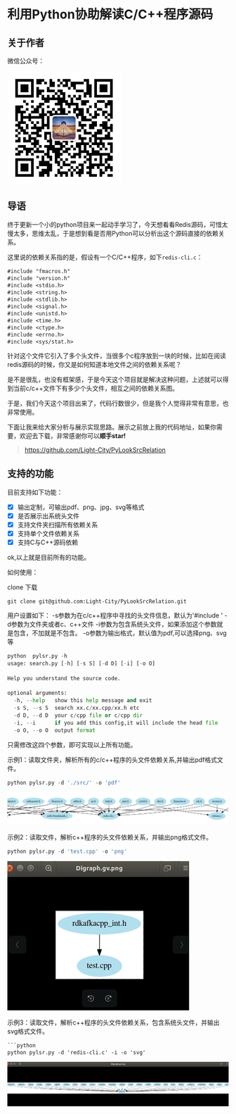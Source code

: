 # 利用Python协助解读C/C++程序源码

## 关于作者

微信公众号：

![](./img/wechat.jpg)

## 导语

终于更新一个小的python项目来一起动手学习了，今天想看看Redis源码，可惜太慢太多，思维太乱，于是想到看是否用Python可以分析出这个源码直接的依赖关系。

这里说的依赖关系指的是，假设有一个C/C++程序，如下`redis-cli.c`：

```
#include "fmacros.h"
#include "version.h"
#include <stdio.h>
#include <string.h>
#include <stdlib.h>
#include <signal.h>
#include <unistd.h>
#include <time.h>
#include <ctype.h>
#include <errno.h>
#include <sys/stat.h>
```

针对这个文件它引入了多个头文件，当很多个c程序放到一块的时候，比如在阅读redis源码的时候，你又是如何知道本地文件之间的依赖关系呢？

是不是很乱，也没有框架感，于是今天这个项目就是解决这种问题，上述就可以得到当前c/c++文件下有多少个头文件，相互之间的依赖关系图。

于是，我们今天这个项目出来了，代码行数很少，但是我个人觉得非常有意思，也非常使用。

下面让我来给大家分析与展示实现思路。展示之前放上我的代码地址，如果你需要，欢迎去下载，非常感谢你可以**顺手star!**

> https://github.com/Light-City/PyLookSrcRelation

## 支持的功能

目前支持如下功能：

- [x] 输出定制，可输出pdf、png、jpg、svg等格式
- [x] 是否展示出系统头文件
- [x] 支持文件夹扫描所有依赖关系
- [x] 支持单个文件依赖关系
- [x] 支持C与C++源码依赖

ok,以上就是目前所有的功能。

如何使用：

clone 下载
```
git clone git@github.com:Light-City/PyLookSrcRelation.git
```

用户设置如下：
-s参数为在c/c++程序中寻找的头文件信息，默认为'#include '
-d参数为文件夹或者c、c++文件
-i参数为包含系统头文件，如果添加这个参数就是包含，不加就是不包含。
-o参数为输出格式，默认值为pdf,可以选择png、svg等
```python
python  pylsr.py -h                                                                                                                                 
usage: search.py [-h] [-s S] [-d D] [-i] [-o O]

Help you understand the source code.

optional arguments:
  -h, --help   show this help message and exit
  -s S, --s S  search xx.c/xx.cpp/xx.h etc
  -d D, --d D  your c/cpp file or c/cpp dir
  -i, --i      if you add this config,it will include the head file
  -o O, --o O  output format
```

只需修改这四个参数，即可实现以上所有功能。

示例1：读取文件夹，解析所有的c/c++程序的头文件依赖关系,并输出pdf格式文件。

```python
python pylsr.py -d './src/' -o 'pdf'
```

![](./img/pdffile.png)

示例2：读取文件，解析c++程序的头文件依赖关系，并输出png格式文件。

```python
python pylsr.py -d 'test.cpp' -o 'png'
```
![](./img/pngfile.png)

示例3：读取文件，解析c++程序的头文件依赖关系，包含系统头文件，并输出svg格式文件。

```
​```python
python pylsr.py -d 'redis-cli.c' -i -o 'svg'
```
![svgfile](./img/svgfile.png)

